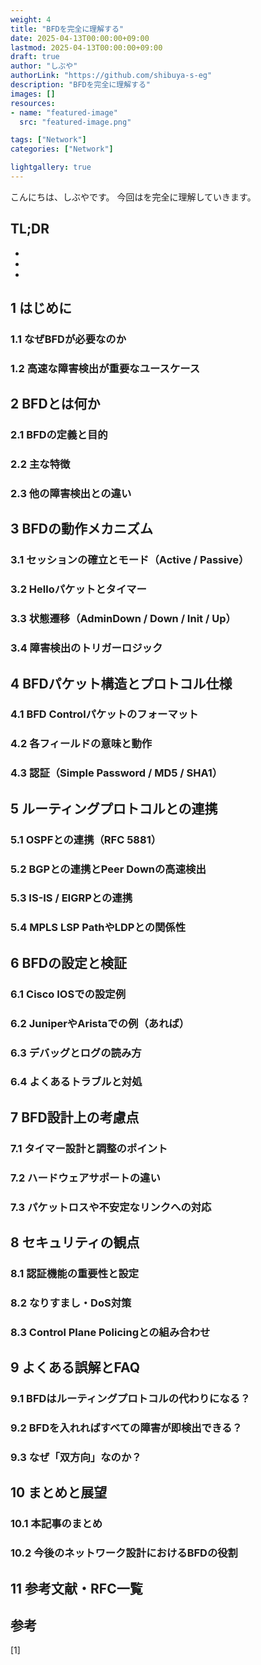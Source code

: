 ```yaml
---
weight: 4
title: "BFDを完全に理解する"
date: 2025-04-13T00:00:00+09:00
lastmod: 2025-04-13T00:00:00+09:00
draft: true
author: "しぶや"
authorLink: "https://github.com/shibuya-s-eg"
description: "BFDを完全に理解する"
images: []
resources:
- name: "featured-image"
  src: "featured-image.png"

tags: ["Network"]
categories: ["Network"]

lightgallery: true
---
```


<!--
Todo:
- TLDR

-->


こんにちは、しぶやです。
今回はを完全に理解していきます。


## TL;DR

*
*
*

## 1 はじめに
### 1.1 なぜBFDが必要なのか
### 1.2 高速な障害検出が重要なユースケース

## 2 BFDとは何か
### 2.1 BFDの定義と目的
### 2.2 主な特徴
### 2.3 他の障害検出との違い

## 3 BFDの動作メカニズム
### 3.1 セッションの確立とモード（Active / Passive）
### 3.2 Helloパケットとタイマー
### 3.3 状態遷移（AdminDown / Down / Init / Up）
### 3.4 障害検出のトリガーロジック

## 4 BFDパケット構造とプロトコル仕様
### 4.1 BFD Controlパケットのフォーマット
### 4.2 各フィールドの意味と動作
### 4.3 認証（Simple Password / MD5 / SHA1）

## 5 ルーティングプロトコルとの連携
### 5.1 OSPFとの連携（RFC 5881）
### 5.2 BGPとの連携とPeer Downの高速検出
### 5.3 IS-IS / EIGRPとの連携
### 5.4 MPLS LSP PathやLDPとの関係性

## 6 BFDの設定と検証
### 6.1 Cisco IOSでの設定例
### 6.2 JuniperやAristaでの例（あれば）
### 6.3 デバッグとログの読み方
### 6.4 よくあるトラブルと対処

## 7 BFD設計上の考慮点
### 7.1 タイマー設計と調整のポイント
### 7.2 ハードウェアサポートの違い
### 7.3 パケットロスや不安定なリンクへの対応

## 8 セキュリティの観点
### 8.1 認証機能の重要性と設定
### 8.2 なりすまし・DoS対策
### 8.3 Control Plane Policingとの組み合わせ

## 9 よくある誤解とFAQ
### 9.1 BFDはルーティングプロトコルの代わりになる？
### 9.2 BFDを入れればすべての障害が即検出できる？
### 9.3 なぜ「双方向」なのか？

## 10 まとめと展望
### 10.1 本記事のまとめ
### 10.2 今後のネットワーク設計におけるBFDの役割

## 11 参考文献・RFC一覧




## 参考

[1] []()
